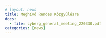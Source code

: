 ```yaml
---
# layout: news
title: Meghívó Rendes Közgyűlésre
docs:
  - file: cyberg_general_meeting_220330.pdf
categories: [news]
---
```

